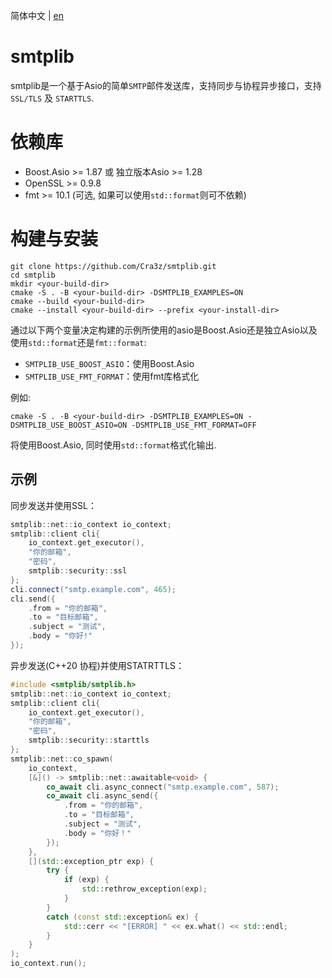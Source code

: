 简体中文 | [en](README.md)
# smtplib

smtplib是一个基于Asio的简单`SMTP`邮件发送库，支持同步与协程异步接口，支持 `SSL/TLS` 及 `STARTTLS`.

# 依赖库

* Boost.Asio >= 1.87 或 独立版本Asio >= 1.28
* OpenSSL >= 0.9.8
* fmt >= 10.1 (可选, 如果可以使用`std::format`则可不依赖)

# 构建与安装

```shell
git clone https://github.com/Cra3z/smtplib.git
cd smtplib
mkdir <your-build-dir>
cmake -S . -B <your-build-dir> -DSMTPLIB_EXAMPLES=ON
cmake --build <your-build-dir>
cmake --install <your-build-dir> --prefix <your-install-dir>
```
通过以下两个变量决定构建的示例所使用的asio是Boost.Asio还是独立Asio以及使用`std::format`还是`fmt::format`:  
* `SMTPLIB_USE_BOOST_ASIO`：使用Boost.Asio
* `SMTPLIB_USE_FMT_FORMAT`：使用fmt库格式化

例如:  
```shell
cmake -S . -B <your-build-dir> -DSMTPLIB_EXAMPLES=ON -DSMTPLIB_USE_BOOST_ASIO=ON -DSMTPLIB_USE_FMT_FORMAT=OFF
```
将使用Boost.Asio, 同时使用`std::format`格式化输出.

## 示例

同步发送并使用SSL：
```cpp
smtplib::net::io_context io_context;
smtplib::client cli{
    io_context.get_executor(),
    "你的邮箱",
    "密码",
    smtplib::security::ssl
};
cli.connect("smtp.example.com", 465);
cli.send({
    .from = "你的邮箱",
    .to = "目标邮箱",
    .subject = "测试",
    .body = "你好!"
});
```

异步发送(C++20 协程)并使用STATRTTLS：
```cpp
#include <smtplib/smtplib.h>
smtplib::net::io_context io_context;
smtplib::client cli{
    io_context.get_executor(),
    "你的邮箱",
    "密码",
    smtplib::security::starttls
};
smtplib::net::co_spawn(
    io_context,
    [&]() -> smtplib::net::awaitable<void> {
        co_await cli.async_connect("smtp.example.com", 587);
        co_await cli.async_send({
            .from = "你的邮箱",
            .to = "目标邮箱",
            .subject = "测试",
            .body = "你好！"
        });
    },
    [](std::exception_ptr exp) {
        try {
            if (exp) {
                std::rethrow_exception(exp);
            }
        }
        catch (const std::exception& ex) {
            std::cerr << "[ERROR] " << ex.what() << std::endl;
        }
    }
);
io_context.run();
```
